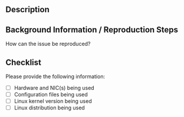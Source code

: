 ## Description

## Background Information / Reproduction Steps

How can the issue be reproduced?

## Checklist

Please provide the following information:

 - [ ] Hardware and NIC(s) being used
 - [ ] Configuration files being used
 - [ ] Linux kernel version being used
 - [ ] Linux distribution being used
